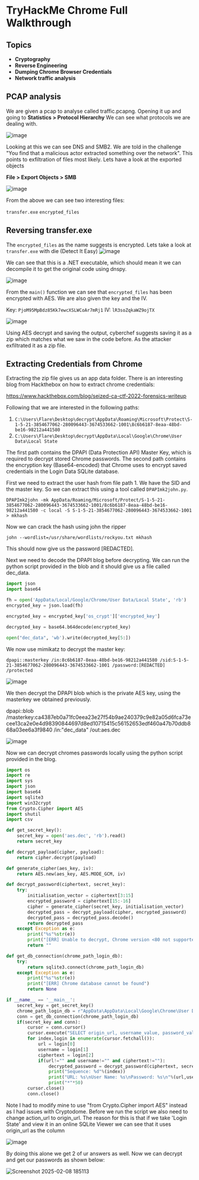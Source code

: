 # TryHackMe Chrome Full Walkthrough

## Topics

- **Cryptography**  
- **Reverse Engineering**  
- **Dumping Chrome Browser Credentials**
- **Network traffic analysis** 


## PCAP analysis

We are given a pcap to analyse called traffic.pcapng. Opening it up and going to **Statistics > Protocol Hierarchy**  We can see what protocols we are dealing with.

![image](https://github.com/user-attachments/assets/87707c59-1237-4804-83ce-d8f4049bcaa6)

Looking at this we can see DNS and SMB2. We are told in the challenge "You find that a malicious actor extracted something over the network". This points to exfiltration of files most likely. Lets have a look at the exported objects

**File > Export Objects > SMB**  

![image](https://github.com/user-attachments/assets/3e70a99c-f022-477e-ac43-0e22201c555d)

From the above we can see two interesting files:

`transfer.exe`
`encrypted_files`

## Reversing transfer.exe 
The `encrypted_files` as the name suggests is encrypted. Lets take a look at `transfer.exe` with die (Detect It Easy)
![image](https://github.com/user-attachments/assets/354eed3a-d168-49a1-aaa7-31e90c88318a)

We can see that this is a .NET executable, which should mean it we can decompile it to get the original code using dnspy.

![image](https://github.com/user-attachments/assets/74f5d464-d3b0-4312-a4b7-bab8234228e9)

From the `main()` function we can see that `encrypted_files` has been encrypted with AES. We are also given the key and the IV. 

Key: `PjoM95MpBdz85Kk7ewcXSLWCoAr7mRj1`
IV: `lR3soZqkaWZ9ojTX`

![image](https://github.com/user-attachments/assets/f09313e8-368b-4770-b621-8eef28cbaac5)

Using AES decrypt and saving the output, cyberchef suggests saving it as a zip which matches what we saw in the code before. As the attacker exfiltrated it as a zip file.


## Extracting Credentials from Chrome

Extracting the zip file gives us an app data folder. There is an interesting blog from Hackthebox on how to extract chrome credentials:

https://www.hackthebox.com/blog/seized-ca-ctf-2022-forensics-writeup

Following that we are interested in the following paths:

1. `C:\Users\Flare\Desktop\decrypt\AppData\Roaming\Microsoft\Protect\S-1-5-21-3854677062-280096443-3674533662-1001\8c6b6187-8eaa-48bd-be16-98212a441580`
2. `C:\Users\Flare\Desktop\decrypt\AppData\Local\Google\Chrome\User Data\Local State`

The first path contains the DPAPI (Data Protection API) Master Key, which is required to decrypt stored Chrome passwords. The second path contains the encryption key (Base64-encoded) that Chrome uses to encrypt saved credentials in the Login Data SQLite database.

First we need to extract the user hash from file path 1. We have the SID and the master key. So we can extract this using a tool called `DPAPImk2john.py`. 

```
DPAPImk2john -mk AppData/Roaming/Microsoft/Protect/S-1-5-21-3854677062-280096443-3674533662-1001/8c6b6187-8eaa-48bd-be16-98212a441580 -c local -S S-1-5-21-3854677062-280096443-3674533662-1001 > mkhash
```
Now we can crack the hash using john the ripper 

```
john --wordlist=/usr/share/wordlists/rockyou.txt mkhash
```
This should now give us the password [REDACTED].

Next we need to decode the DPAPI blog before decrypting. We can run the python script provided in the blob and it should give us a file called dec_data.

```python
import json
import base64

fh = open('AppData/Local/Google/Chrome/User Data/Local State', 'rb')
encrypted_key = json.load(fh)

encrypted_key = encrypted_key['os_crypt']['encrypted_key']

decrypted_key = base64.b64decode(encrypted_key)

open("dec_data", 'wb').write(decrypted_key[5:])
```

We now use mimikatz to decrypt the master key:

```
dpapi::masterkey /in:8c6b6187-8eaa-48bd-be16-98212a441580 /sid:S-1-5-21-3854677062-280096443-3674533662-1001 /password:[REDACTED] /protected
```
![image](https://github.com/user-attachments/assets/ed4683a4-0b39-41a1-a1b7-48b216d93c8a)

We then decrypt the DPAPI blob which is the private AES key, using the masterkey we obtained previously.

dpapi::blob /masterkey:ca4387eb0a71fc0eea23e27f54b9ae240379c9e82a05d6fca73ecee13ca2e0e4d98390844697d8ed10715415c56152653edf460a47b70ddb868a03ee6a3f9840 /in:"dec_data" /out:aes.dec

![image](https://github.com/user-attachments/assets/54018da9-4e87-43d1-a5dd-cc1164fcf7b0)

Now we can decrypt chromes passwords locally using the python script provided in the blog. 

```python
import os
import re
import sys
import json
import base64
import sqlite3
import win32crypt
from Crypto.Cipher import AES
import shutil
import csv

def get_secret_key():
    secret_key = open('aes.dec', 'rb').read()
    return secret_key

def decrypt_payload(cipher, payload):
    return cipher.decrypt(payload)

def generate_cipher(aes_key, iv):
    return AES.new(aes_key, AES.MODE_GCM, iv)

def decrypt_password(ciphertext, secret_key):
    try:
        initialisation_vector = ciphertext[3:15]
        encrypted_password = ciphertext[15:-16]
        cipher = generate_cipher(secret_key, initialisation_vector)
        decrypted_pass = decrypt_payload(cipher, encrypted_password)
        decrypted_pass = decrypted_pass.decode()
        return decrypted_pass
    except Exception as e:
        print("%s"%str(e))
        print("[ERR] Unable to decrypt, Chrome version <80 not supported. Please check.")
        return ""

def get_db_connection(chrome_path_login_db):
    try:
        return sqlite3.connect(chrome_path_login_db)
    except Exception as e:
        print("%s"%str(e))
        print("[ERR] Chrome database cannot be found")
        return None

if __name__ == '__main__':
    secret_key = get_secret_key()
    chrome_path_login_db = r"AppData\AppData\Local\Google\Chrome\User Data\Default\Login Data"
    conn = get_db_connection(chrome_path_login_db)
    if(secret_key and conn):
        cursor = conn.cursor()
        cursor.execute("SELECT origin_url, username_value, password_value FROM logins")
        for index,login in enumerate(cursor.fetchall()):
            url = login[0]
            username = login[1]
            ciphertext = login[2]
            if(url!="" and username!="" and ciphertext!=""):
                decrypted_password = decrypt_password(ciphertext, secret_key)
                print("Sequence: %d"%(index))
                print("URL: %s\nUser Name: %s\nPassword: %s\n"%(url,username,decrypted_password))
                print("*"*50)
        cursor.close()
        conn.close()
```
 Note I had to modify mine to use "from Crypto.Cipher import AES" instead as I had issues with Cryptodome. Before we run the script we also need to change action_url to origin_url. The reason for this is that if we take 'Login State' and view it in an online SQLite Viewer we can see that it uses origin_url as the column

 ![image](https://github.com/user-attachments/assets/cbf98007-90c4-4bb6-a3f0-d7a4e50bbd28)

 By doing this alone we get 2 of ur answers as well. Now we can decrypt and get our passwords as shown below:

 ![Screenshot 2025-02-08 185113](https://github.com/user-attachments/assets/9026cf3e-6157-4af8-a4dc-841d15ec8e8e)

